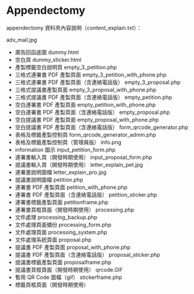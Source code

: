 Appendectomy
============

appendectomy 資料夾內容說明（content_explain.txt）：

adv_mail.jpg
  - 廣告回函底圖
dummy.html
  - 空白頁
dummy_sticker.html
  - 產製標籤空白說明頁
empty_3_petition.php
  - 三格式連署書 PDF 產製頁面
empty_3_petition_with_phone.php
  - 三格式連署書 PDF 產製頁面（含連絡電話版）
empty_3_proposal.php
  - 三格式提議書產製頁面
empty_3_proposal_with_phone.php
  - 三格式提議書 PDF 產製頁面（含連絡電話版）
empty_petition.php
  - 空白連署書 PDF 產製頁面
empty_petition_with_phone.php
  - 空白連署書 PDF 產製頁面（含連絡電話版）
empty_proposal.php
  - 空白提議書 PDF 產製頁面
empty_proposal_with_phone.php
  - 空白提議書 PDF 產製頁面（含連絡電話版）
form_qrcode_generator.php
  - 表格及標籤產製控制頁
form_qrcode_generator_admin.php
  - 表格及標籤產製控制頁（管理員版）
info.png
  - information 圖示
input_petition_form.php
  - 連署書輸入頁（開發時期使用）
input_proposal_form.php
  - 提議書輸入頁（開發時期使用）
letter_explain_pet.jpg
  - 連署書說明圖檔
letter_explain_pro.jpg
  - 提議書說明圖檔
petition.php
  - 連署書 PDF 產製頁面
petition_with_phone.php
  - 連署書 PDF 產製頁面（含連絡電話版）
petition_sticker.php
  - 連署書標籤產製頁面
petitionframe.php
  - 連署書頁框頁面（開發時期使用）
processing.php
  - 文件處理
processing_backup.php
  - 文件處理頁面備份
processing_form.php
  - 文件處理頁面
processing_system.php
  - 文件處理系統頁面
proposal.php
  - 提議書 PDF 產製頁面
proposal_with_phone.php
  - 提議書 PDF 產製頁面（含連絡電話版）
proposal_sticker.php
  - 提議書標籤產製頁面
proposalframe.php
  - 提議書頁框頁面（開發時期使用）
qrcode.GIF
  - 暫用 QR Code 圖檔（gif）
stickerframe.php
  - 標籤頁框頁面（開發時期使用）

